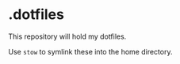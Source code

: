 # .dotfiles

This repository will hold my dotfiles.

Use `stow` to symlink these into the home directory.
